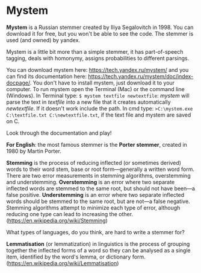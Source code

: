 # Mystem

**Mystem** is a Russian stemmer created by Iliya Segalovitch in 1998. You can download it for free, but you won't be able to see the code. The stemmer is used (and owned) by yandex.

Mystem is a little bit more than a simple stemmer, it has part-of-speech tagging, deals with homonymy, assigns probabilities to different parsings.

You can download mystem here: https://tech.yandex.ru/mystem/ and you can find its documentation here: https://tech.yandex.ru/mystem/doc/index-docpage/. You don't have to install mystem, just download it to your computer. To run mystem open the Terminal (Mac) or the command line (Windows). In Terminal type: `$ mystem textfile newtextfile`: *mystem* will parse the text in *textfile* into a new file that it creates automatically *newtextfile*. If it doesn't work include the path. In cmd type: `>C:\mystem.exe C:\textfile.txt C:\newtextfile.txt`, if the text file and mystem are saved on C.

Look through the documentation and play!

**For English**: the most famous stemmer is the **Porter stemmer**, created in 1980 by Martin Porter.

**Stemming** is the process of reducing inflected (or sometimes derived) words to their word stem, base or root form—generally a written word form. 
There are two error measurements in stemming algorithms, overstemming and understemming. **Overstemming** is an error where two separate inflected words are stemmed to the same root, but should not have been—a false positive. **Understemming** is an error where two separate inflected words should be stemmed to the same root, but are not—a false negative. Stemming algorithms attempt to minimize each type of error, although reducing one type can lead to increasing the other.
(https://en.wikipedia.org/wiki/Stemming)

What types of languages, do you think, are hard to write a stemmer for?

**Lemmatisation** (or lemmatization) in linguistics is the process of grouping together the inflected forms of a word so they can be analysed as a single item, identified by the word's lemma, or dictionary form. (https://en.wikipedia.org/wiki/Lemmatisation)
